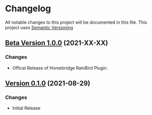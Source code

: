 # Changelog

All notable changes to this project will be documented in this file. This project uses [Semantic Versioning](https://semver.org/)

## [Beta Version 1.0.0](https://github.com/donavanbecker/homebridge-rainbird/compare/v0.1.0...v1.0.0) (2021-XX-XX)

### Changes

- Offical Release of Homebridge RainBird Plugin.

## [Version 0.1.0](https://github.com/donavanbecker/homebridge-rainbird/tag/v0.0.1) (2021-08-29)

### Changes

- Initial Release

